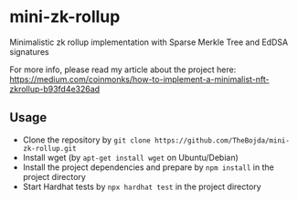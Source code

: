 # mini-zk-rollup
Minimalistic zk rollup implementation with Sparse Merkle Tree and EdDSA signatures

For more info, please read my article about the project here: https://medium.com/coinmonks/how-to-implement-a-minimalist-nft-zkrollup-b93fd4e326ad

## Usage

- Clone the repository by `git clone https://github.com/TheBojda/mini-zk-rollup.git`
- Install wget (by `apt-get install wget` on Ubuntu/Debian)
- Install the project dependencies and prepare by `npm install` in the project directory
- Start Hardhat tests by `npx hardhat test` in the project directory
